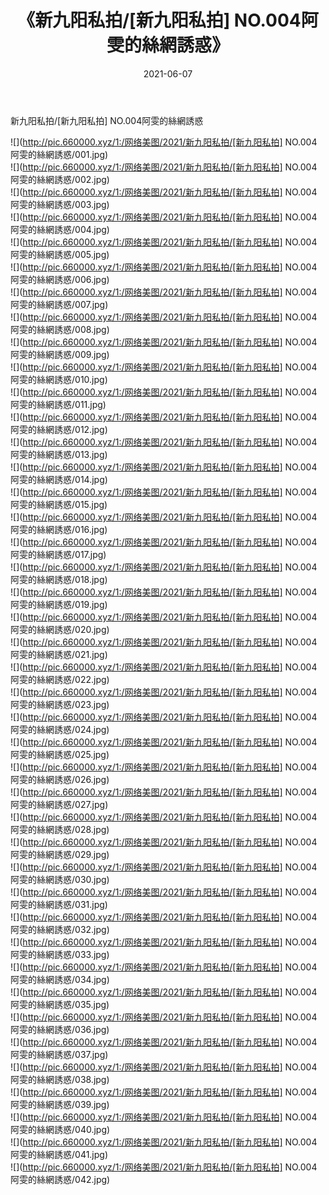 ﻿---
layout: post
title:  《新九阳私拍/[新九阳私拍] NO.004阿雯的絲網誘惑》
date:   2021-06-07
img: http://pic.660000.xyz/1:/网络美图/2021/新九阳私拍/[新九阳私拍] NO.004阿雯的絲網誘惑/000.jpg
categories: [美女, 清纯, 唯美]
---

新九阳私拍/[新九阳私拍] NO.004阿雯的絲網誘惑

 ![](http://pic.660000.xyz/1:/网络美图/2021/新九阳私拍/[新九阳私拍] NO.004阿雯的絲網誘惑/001.jpg) <br>![](http://pic.660000.xyz/1:/网络美图/2021/新九阳私拍/[新九阳私拍] NO.004阿雯的絲網誘惑/002.jpg) <br>![](http://pic.660000.xyz/1:/网络美图/2021/新九阳私拍/[新九阳私拍] NO.004阿雯的絲網誘惑/003.jpg) <br>![](http://pic.660000.xyz/1:/网络美图/2021/新九阳私拍/[新九阳私拍] NO.004阿雯的絲網誘惑/004.jpg) <br>![](http://pic.660000.xyz/1:/网络美图/2021/新九阳私拍/[新九阳私拍] NO.004阿雯的絲網誘惑/005.jpg) <br>![](http://pic.660000.xyz/1:/网络美图/2021/新九阳私拍/[新九阳私拍] NO.004阿雯的絲網誘惑/006.jpg) <br>![](http://pic.660000.xyz/1:/网络美图/2021/新九阳私拍/[新九阳私拍] NO.004阿雯的絲網誘惑/007.jpg) <br>![](http://pic.660000.xyz/1:/网络美图/2021/新九阳私拍/[新九阳私拍] NO.004阿雯的絲網誘惑/008.jpg) <br>![](http://pic.660000.xyz/1:/网络美图/2021/新九阳私拍/[新九阳私拍] NO.004阿雯的絲網誘惑/009.jpg) <br>![](http://pic.660000.xyz/1:/网络美图/2021/新九阳私拍/[新九阳私拍] NO.004阿雯的絲網誘惑/010.jpg) <br>![](http://pic.660000.xyz/1:/网络美图/2021/新九阳私拍/[新九阳私拍] NO.004阿雯的絲網誘惑/011.jpg) <br>![](http://pic.660000.xyz/1:/网络美图/2021/新九阳私拍/[新九阳私拍] NO.004阿雯的絲網誘惑/012.jpg) <br>![](http://pic.660000.xyz/1:/网络美图/2021/新九阳私拍/[新九阳私拍] NO.004阿雯的絲網誘惑/013.jpg) <br>![](http://pic.660000.xyz/1:/网络美图/2021/新九阳私拍/[新九阳私拍] NO.004阿雯的絲網誘惑/014.jpg) <br>![](http://pic.660000.xyz/1:/网络美图/2021/新九阳私拍/[新九阳私拍] NO.004阿雯的絲網誘惑/015.jpg) <br>![](http://pic.660000.xyz/1:/网络美图/2021/新九阳私拍/[新九阳私拍] NO.004阿雯的絲網誘惑/016.jpg) <br>![](http://pic.660000.xyz/1:/网络美图/2021/新九阳私拍/[新九阳私拍] NO.004阿雯的絲網誘惑/017.jpg) <br>![](http://pic.660000.xyz/1:/网络美图/2021/新九阳私拍/[新九阳私拍] NO.004阿雯的絲網誘惑/018.jpg) <br>![](http://pic.660000.xyz/1:/网络美图/2021/新九阳私拍/[新九阳私拍] NO.004阿雯的絲網誘惑/019.jpg) <br>![](http://pic.660000.xyz/1:/网络美图/2021/新九阳私拍/[新九阳私拍] NO.004阿雯的絲網誘惑/020.jpg) <br>![](http://pic.660000.xyz/1:/网络美图/2021/新九阳私拍/[新九阳私拍] NO.004阿雯的絲網誘惑/021.jpg) <br>![](http://pic.660000.xyz/1:/网络美图/2021/新九阳私拍/[新九阳私拍] NO.004阿雯的絲網誘惑/022.jpg) <br>![](http://pic.660000.xyz/1:/网络美图/2021/新九阳私拍/[新九阳私拍] NO.004阿雯的絲網誘惑/023.jpg) <br>![](http://pic.660000.xyz/1:/网络美图/2021/新九阳私拍/[新九阳私拍] NO.004阿雯的絲網誘惑/024.jpg) <br>![](http://pic.660000.xyz/1:/网络美图/2021/新九阳私拍/[新九阳私拍] NO.004阿雯的絲網誘惑/025.jpg) <br>![](http://pic.660000.xyz/1:/网络美图/2021/新九阳私拍/[新九阳私拍] NO.004阿雯的絲網誘惑/026.jpg) <br>![](http://pic.660000.xyz/1:/网络美图/2021/新九阳私拍/[新九阳私拍] NO.004阿雯的絲網誘惑/027.jpg) <br>![](http://pic.660000.xyz/1:/网络美图/2021/新九阳私拍/[新九阳私拍] NO.004阿雯的絲網誘惑/028.jpg) <br>![](http://pic.660000.xyz/1:/网络美图/2021/新九阳私拍/[新九阳私拍] NO.004阿雯的絲網誘惑/029.jpg) <br>![](http://pic.660000.xyz/1:/网络美图/2021/新九阳私拍/[新九阳私拍] NO.004阿雯的絲網誘惑/030.jpg) <br>![](http://pic.660000.xyz/1:/网络美图/2021/新九阳私拍/[新九阳私拍] NO.004阿雯的絲網誘惑/031.jpg) <br>![](http://pic.660000.xyz/1:/网络美图/2021/新九阳私拍/[新九阳私拍] NO.004阿雯的絲網誘惑/032.jpg) <br>![](http://pic.660000.xyz/1:/网络美图/2021/新九阳私拍/[新九阳私拍] NO.004阿雯的絲網誘惑/033.jpg) <br>![](http://pic.660000.xyz/1:/网络美图/2021/新九阳私拍/[新九阳私拍] NO.004阿雯的絲網誘惑/034.jpg) <br>![](http://pic.660000.xyz/1:/网络美图/2021/新九阳私拍/[新九阳私拍] NO.004阿雯的絲網誘惑/035.jpg) <br>![](http://pic.660000.xyz/1:/网络美图/2021/新九阳私拍/[新九阳私拍] NO.004阿雯的絲網誘惑/036.jpg) <br>![](http://pic.660000.xyz/1:/网络美图/2021/新九阳私拍/[新九阳私拍] NO.004阿雯的絲網誘惑/037.jpg) <br>![](http://pic.660000.xyz/1:/网络美图/2021/新九阳私拍/[新九阳私拍] NO.004阿雯的絲網誘惑/038.jpg) <br>![](http://pic.660000.xyz/1:/网络美图/2021/新九阳私拍/[新九阳私拍] NO.004阿雯的絲網誘惑/039.jpg) <br>![](http://pic.660000.xyz/1:/网络美图/2021/新九阳私拍/[新九阳私拍] NO.004阿雯的絲網誘惑/040.jpg) <br>![](http://pic.660000.xyz/1:/网络美图/2021/新九阳私拍/[新九阳私拍] NO.004阿雯的絲網誘惑/041.jpg) <br>![](http://pic.660000.xyz/1:/网络美图/2021/新九阳私拍/[新九阳私拍] NO.004阿雯的絲網誘惑/042.jpg) <br>